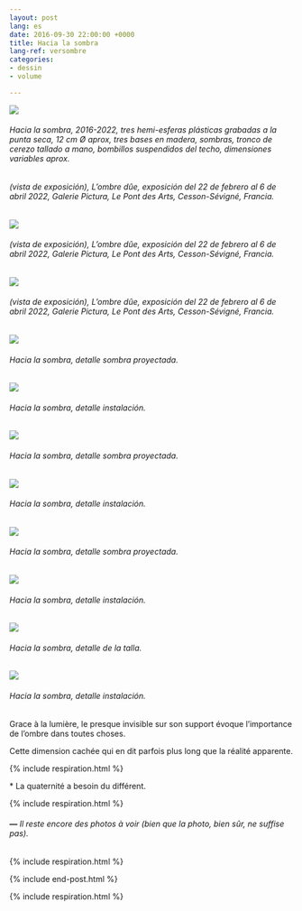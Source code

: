 ```yaml
---
layout: post
lang: es
date: 2016-09-30 22:00:00 +0000
title: Hacia la sombra
lang-ref: versombre
categories:
- dessin
- volume

---
```

![](/mepierdoparaver/imgs/vers-l-ombre-emsemble-2016-2022-3-up.jpg)

###### _Hacia la sombra_, 2016-2022, tres hemi-esferas plásticas grabadas a la punta seca, 12 cm Ø aprox, tres bases en madera, sombras, tronco de cerezo tallado a mano, bombillos suspendidos del techo, dimensiones variables aprox.

###### (vista de exposición), _L’ombre dûe_, exposición del 22 de febrero al 6 de abril 2022, Galerie Pictura, Le Pont des Arts, Cesson-Sévigné, Francia.

![](/mepierdoparaver/imgs/vers-l-ombre-emsemble-2016-2022-4-up.jpg)

###### (vista de exposición), _L’ombre dûe_, exposición del 22 de febrero al 6 de abril 2022, Galerie Pictura, Le Pont des Arts, Cesson-Sévigné, Francia.

![](/mepierdoparaver/imgs/vers-l-ombre-emsemble-2016-2022-8-up.jpg)

###### (vista de exposición), _L’ombre dûe_, exposición del 22 de febrero al 6 de abril 2022, Galerie Pictura, Le Pont des Arts, Cesson-Sévigné, Francia.

![](/mepierdoparaver/imgs/vers-l-ombre-l-2016-2022-2-up.jpg)

###### _Hacia la sombra_, detalle sombra proyectada.

![](/mepierdoparaver/imgs/vers-l-ombre-l-2016-2022-3-up.jpg)

###### _Hacia la sombra_, detalle instalación.

![](/mepierdoparaver/imgs/vers-l-ombre-m-2016-2022-2-up.jpg)

###### _Hacia la sombra_, detalle sombra proyectada.

![](/mepierdoparaver/imgs/vers-l-ombre-m-2016-2022-3-up.jpg)

###### _Hacia la sombra_, detalle instalación.

![](/mepierdoparaver/imgs/vers-l-ombre-s-2016-2022-2-up.jpg)

###### _Hacia la sombra_, detalle sombra proyectada.

![](/mepierdoparaver/imgs/vers-l-ombre-s-2016-2022-3-up.jpg)

###### _Hacia la sombra_, detalle instalación.

![](/mepierdoparaver/imgs/vers-l-ombre-tabouret-socle-2016-2022-1-up.jpg)

###### _Hacia la sombra_, detalle de la talla.

![](/mepierdoparaver/imgs/vers-l-ombre-tabouret-socle-2016-2022-4-up.jpg)

###### _Hacia la sombra_, detalle instalación.

Grace à la lumière, le presque invisible sur son support évoque l’importance de l’ombre dans toutes choses.

Cette dimension cachée qui en dit parfois plus long que la réalité apparente.

{% include respiration.html %}

\* La quaternité a besoin du différent.

{% include respiration.html %}

###### **_—_** _Il reste encore des photos à voir (bien que la photo, bien sûr, ne suffise pas)._

{% include respiration.html %}

{% include end-post.html %}

{% include respiration.html %}